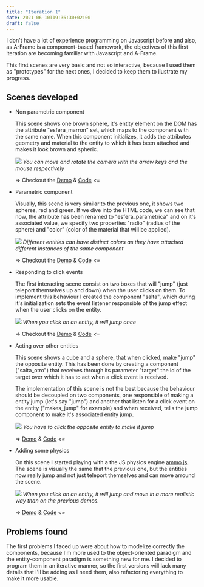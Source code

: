 ```yaml
---
title: "Iteration 1"
date: 2021-06-10T19:36:30+02:00
draft: false
---
```


I don't have a lot of experience programming on Javascript before and also, as A-Frame is a component-based framework, the objectives of this first iteration are becoming familiar with Javascript and A-Frame.

This first scenes are very basic and not so interactive, because I used them as "prototypes" for the next ones, I decided to keep them to ilustrate my progress.

## Scenes developed
- Non parametric component
		
    This scene shows one brown sphere, it's entity element on the DOM has the attribute "esfera_marron" set, which maps to the component with the same name. When this component initializes, it adds the attributes geometry and material to the entity to which it has been attached and makes it look brown and spheric.
		
    ![](/virto/img/demo1_PC.jpg)
		*You can move and rotate the camera with the arrow keys and the mouse respectively*
		
    *=>* Checkout the [Demo](/virto/scenes/demos/demo1) & [Code](https://github.com/jdjuli/virto/blob/main/docs/scenes/demos/demo1/index.html) *<=*
    

- Parametric component

    Visually, this scene is very similar to the previous one, it shows two spheres, red and green. If we dive into the HTML code, we can see that now, the attribute has been renamed to "esfera_parametrica" and on it's associated value, we specify two properties "radio" (radius of the sphere) and "color" (color of the material that will be applied).
    
    ![](/virto/img/demo2_PC.jpg)
		*Different entities can have distinct colors as they have attached different instances of the same component*
		
    *=>* Checkout the [Demo](/virto/scenes/demos/demo2) & [Code](https://github.com/jdjuli/virto/blob/main/docs/scenes/demos/demo2/index.html) *<=*

- Responding to click events

    The first interacting scene consist on two boxes that will "jump" (just teleport themselves up and down) when the user clicks on them. To implement this behaviour I created the component "salta", which during it's initialization sets the event listener responsible of the jump effect when the user clicks on the entity.
		
    ![](/virto/img/demo3_PC.gif)
		*When you click on an entity, it will jump once*
		
    *=>* Checkout the [Demo](/virto/scenes/demos/demo3) & [Code](https://github.com/jdjuli/virto/blob/main/docs/scenes/demos/demo3/index.html) *<=*
		
- Acting over other entities

    This scene shows a cube and a sphere, that when clicked, make "jump" the opposite entity. This has been done by creating a component ("salta_otro") that receives through its parameter "target" the id of the target over which it has to act when a click event is received.
		
    The implementation of this scene is not the best because the behaviour should be decoupled on two components, one responsible of making a entity jump (let's say "jump") and another that listen for a click event on the entity ("makes_jump" for example) and when received, tells the jump component to make it's associated entity jump.
		
    ![](/virto/img/demo4_PC.gif)
		*You have to click the opposite entity to make it jump*
		
    *=>* [Demo](/virto/scenes/demos/demo4) & [Code](https://github.com/jdjuli/virto/blob/main/docs/scenes/demos/demo4/index.html) *<=*
		
- Adding some physics
    
    On this scene I started playing with a the JS physics engine [ammo.js](https://github.com/kripken/ammo.js/). The scene is visually the same that the previous one, but the entities now really jump and not just teleport themselves and can move arround the scene.
		
    ![](/virto/img/demo5_PC.gif)
		*When you click on an entity, it will jump and move in a more realistic way than on the previous demos.*
		
    *=>* [Demo](/virto/scenes/demos/demo5) & [Code](https://github.com/jdjuli/virto/blob/main/docs/scenes/demos/demo5/index.html) *<=*

## Problems found
The first problems I faced up were about how to modelize correctly the components, because I'm more used to the object-oriented paradigm and the entity-component paradigm is something new for me. I decided to program them in an iterative manner, so the first versions will lack many details that I'll be adding as I need them, also refactoring everything to make it more usable.